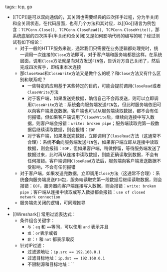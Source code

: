 tags:: tcp, go

- [[TCP]]是可以双向通信的，其关闭也需要经典的四次挥手过程，分为半关闭和全关闭状态，在代码层面，也有几个方法和其对应，以[[Go]]语言为例包含：`TCPConn.Close(), TCPConn.CloseRead(), TCPConn.CloseWrite()`，那系统底层的四次挥手(半关闭和全关闭)又是如何影响代码的编写的呢？经过测试有如下结论：
	- 对于一般的HTTP服务来说，通常我们只需要在业务逻辑都处理完时，统一调用一次连接的`Close`方法即可，对于客户端和服务端都是这样。在系统层面，调用`Close`方法就是向对方发送`FIN`包，告诉对方自己关闭了，然后完成四次挥手，即结束本次连接
	- 那`CloseRead`和`CloseWrite`方法又是做什么的呢？和`Close`方法又有什么区别和联系呢？
		- 一些特定的应用基于某些特定的目的，可能会提前调用`CloseRead`或者`CloseWrite`方法
		- 对于客户端，如果发送完数据，确信自己不会再发送，则可以立即调用`CloseWrite`方法：系统**会**向服务端发送`FIN`包，但此时服务端依旧可以向客户端发送数据，客户端也可以从服务端读取数据，都不会有任何报错。但如果客户端调用了`CloseWrite`后，继续向连接中写入数据，则客户端会报错：`write: broken pipe`；服务端读取完第一段数据后继续读取数据，则会报错：`EOF`
		- 对于客户端，如果发送完数据，立即调用了`CloseRead`方法（这通常不合理）：系统**不会**向服务端发送`FIN`包，如果客户端立即从连接中读取数据，则会报错：`EOF`，但如果客户端，稍做停留，等待服务端发送了数据过来，此时再从连接中读取数据，则能正确读取到数据，不会有任何报错。客户端调用`CloseRead`方法后，服务端向客户端发送数据不受影响，不会有任何报错
	- 对于客户端，如果发送完数据，立即调用`Close`方法（这通常不合理）：系统**会**向服务端发送`FIN`包，服务端读取完第一段数据后继续读取数据，则会报错：`EOF`，服务器向客户端连接写入数据，则会报错：`write: broken pipe`；客户端从连接中读取或写入数据都会报错：`use of closed network connection`
	- 服务端先关闭的逻辑，可同理推导
-
- [[Wireshark]] 常用过滤表达式：
	- 条件组合关键字：
		- `与`：`eq` 和 `==`等同，可以使用 `and` 表示并且
		- `或`：`or`表示或者
		- `非`：`!` 和 `not` 都表示取反
	- 针对IP过滤：
		- 过滤源地址：`ip.src == 192.168.0.1`
		- 过滤目标地址：`ip.dst == 192.168.0.1`
		- 不限制源和目标地址：``